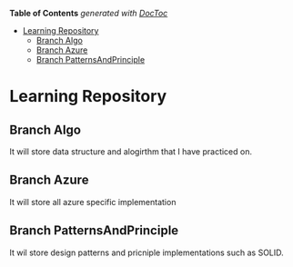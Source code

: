 <!-- START doctoc generated TOC please keep comment here to allow auto update -->
<!-- DON'T EDIT THIS SECTION, INSTEAD RE-RUN doctoc TO UPDATE -->
**Table of Contents**  *generated with [DocToc](https://github.com/thlorenz/doctoc)*

- [Learning Repository](#learning-repository)
  - [Branch Algo](#branch-algo)
  - [Branch Azure](#branch-azure)
  - [Branch PatternsAndPrinciple](#branch-patternsandprinciple)

<!-- END doctoc generated TOC please keep comment here to allow auto update -->

# Learning Repository

## Branch Algo

It will store data structure and alogirthm that I have practiced on.

## Branch Azure

It will store all azure specific implementation

## Branch PatternsAndPrinciple

It wil store design patterns and pricniple implementations such as SOLID.
